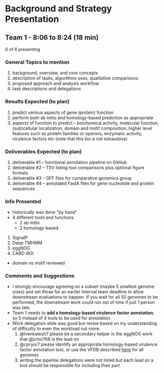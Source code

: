 # Background and Strategy Presentation
## Team 1 - 8:06 to 8:24 (18 min)
6 of 6 presenting
### General Topics to mention
  1. background, overview, and core concepts
  1. description of tasks, algorithms uses, qualitative comparisons
  1. proposed approach and analysis workflow
  1. task descriptions and delegations

### Results Expected (to plan)
1. predict various aspects of gene (protein) function
1. perform both ab initio and homology-based prediction as appropriate
1. aspects of function to predict – biochemical activity, molecular function,
(sub)cellular localization, domain and motif composition, higher level features
such as protein families or operons, enzymatic activity, virulence factors etc (note
that this list is not exhaustive)

### Deliverables Expected (to plan)
1. deliverable #1 – functional annotation pipeline on GitHub
1. deliverable #2 – TSV listing tool comparisons plus optional figure formats
1. deliverable #3 – GFF files for comparative genomics group
1. deliverable #4 – annotated FastA files for gene nucleotide and protein sequences

### Info Presented
- historically was done "by hand"
- 4 different tools and functions
  - 2 ab initio
  - 2 homology-based
1. SignalP
1. Deep TMHMM
1. eggNOG
1. CARD-RGI
- domain vs motif reviewed

### Comments and Suggestions
- I strongly encourage agreeing on a subset (maybe 5 smallest genome sizes) and set those for an earlier internal team deadline to allow downstream evaluations to happen. If you wait for all 50 genomes to be performed, the downstream work could run out of time if just 1 person was late.
- Team 1 needs to **add a homology-based virulence factor annotation**, so 5 instead of 4 tools to be used for annotation.
- Work delegation slide was good but revise based on my understanding of difficulty to even the workload out more:
    1. @lvenkatesh7 please be a secondary helper in the eggNOG work that @jchoi768 is the lead on
    1. @cpryor7 please identify an appropriate homology-based virulence factor annotation tool, or use the VFDB described [here](https://pubmed.ncbi.nlm.nih.gov/15608208/) for all genomes
    1. writing the pipeline delegations were not listed but each lead on a tool should be responsible for including their part 
